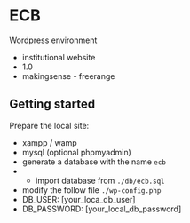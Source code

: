 # ECB #

Wordpress environment

* institutional website
* 1.0
* makingsense - freerange

## Getting started

Prepare the local site:

* xampp / wamp
* mysql (optional phpmyadmin)
* generate a database with the name `ecb`
* * import database from `./db/ecb.sql`
* modify the follow file `./wp-config.php`
* DB_USER: [your_loca_db_user] 
* DB_PASSWORD: [your_local_db_password]